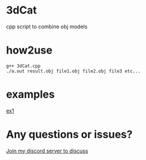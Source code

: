 # 3dCat
cpp script to combine obj models 
# how2use
```
g++ 3dCat.cpp
./a.out result.obj file1.obj file2.obj file3 etc... 
```
# examples
[ex1](https://github.com/SB-9838/3dCat/tree/main/example) 
# Any questions or issues?
[Join my discord server to discuss](https://discord.gg/b2ejYcJjqA)
